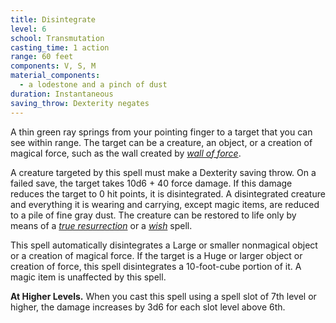 ```yaml
---
title: Disintegrate
level: 6
school: Transmutation
casting_time: 1 action
range: 60 feet
components: V, S, M
material_components:
  - a lodestone and a pinch of dust
duration: Instantaneous
saving_throw: Dexterity negates
---
```


A thin green ray springs from your pointing finger to a target that you can see within range. The target can be a creature, an object, or a creation of magical force, such as the wall created by *[wall of force](/spells/wall-of-force/)*.

A creature targeted by this spell must make a Dexterity saving throw. On a failed save, the target takes 10d6 + 40 force damage. If this damage reduces the target to 0 hit points, it is disintegrated.  A disintegrated creature and everything it is wearing and carrying, except magic items, are reduced to a pile of fine gray dust. The creature can be restored to life only by means of a *[true resurrection](/spells/resurrection-true/)* or a *[wish](/spells/wish/)* spell.

This spell automatically disintegrates a Large or smaller nonmagical object or a creation of magical force. If the target is a Huge or larger object or creation of force, this spell disintegrates a 10-foot-cube portion of it. A magic item is unaffected by this spell.

**At Higher Levels.** When you cast this spell using a spell slot of 7th level or higher, the damage increases by 3d6 for each slot level above 6th.
